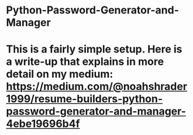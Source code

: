 # Python-Password-Generator-and-Manager
# This is a fairly simple setup. Here is a write-up that explains in more detail on my medium: https://medium.com/@noahshrader1999/resume-builders-python-password-generator-and-manager-4ebe19696b4f
